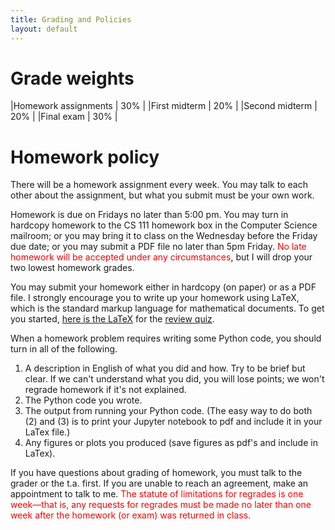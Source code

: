 ```yaml
---
title: Grading and Policies
layout: default
---
```


# Grade weights

|Homework assignments  | 30% |
|First midterm         | 20% |
|Second midterm        | 20% |
|Final exam            | 30% |

# Homework policy

There will be a homework assignment every week. You may talk to each
other about the assignment, but what you submit must be your own work. 

Homework is due on Fridays no later than 5:00 pm. 
You may turn in hardcopy homework to the CS 111 homework box 
in the Computer Science mailroom; or you may bring it to class 
on the Wednesday before the Friday due date; or you may submit
a PDF file no later than 5pm Friday.
<span style="color:red">No late homework will be accepted
under any circumstances</span>, but I will drop your two lowest
homework grades.

You may submit your homework either in hardcopy (on paper) or
as a PDF file.
I strongly encourage you to write up your homework using
LaTeX, which is the standard markup language for mathematical
documents. 
To get you started, [here is the LaTeX](http://www.cs.ucsb.edu/~gilbert/cs111/old/cs111Fall2010/quiz/quiz.tex) for the [review quiz](http://www.cs.ucsb.edu/~gilbert/cs111/old/cs111Fall2010/quiz/quiz.pdf).

When a homework problem requires writing some Python code, 
you should turn in all of the following. 

1. A description in English of what you did and how. Try to be brief
but clear. If we can't understand what you did, you will lose points;
we won't regrade homework if it's not explained.
2. The Python code you wrote.
3. The output from running your Python code.
(The easy way to do both (2) and (3) is to print your Jupyter notebook to pdf
and include it in your LaTex file.)
4. Any figures or plots you produced (save figures as pdf's and include in LaTex).

If you have questions about grading of homework, you must talk to the 
grader or the t.a. first. If you are unable to reach an agreement, 
make an appointment to talk to me. <span style="color:red">The statute of
limitations for regrades is one week<span>&mdash;that is, any requests
for regrades must be made no later than one week after the homework
(or exam) was returned in class.
